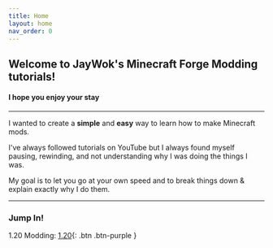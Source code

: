 ```yaml
---
title: Home
layout: home
nav_order: 0
---
```


## Welcome to JayWok's Minecraft Forge Modding tutorials!

#### I hope you enjoy your stay

---

I wanted to create a **simple** and **easy** way to learn how to make Minecraft mods.

I've always followed tutorials on YouTube but I always found myself pausing, rewinding, and not understanding why I was doing the things I was.

My goal is to let you go at your own speed and to break things down & explain exactly why I do them.

---

### Jump In!

1.20 Modding: [1.20]{: .btn .btn-purple }

[1.20]: /1.20
